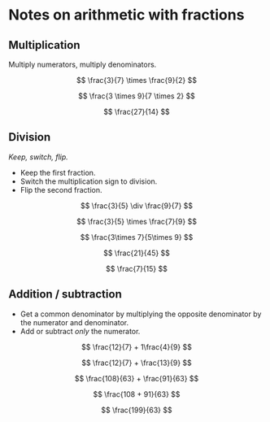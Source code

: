 # Notes on arithmetic with fractions

## Multiplication

Multiply numerators, multiply denominators.

$$
\frac{3}{7} \times \frac{9}{2}
$$

$$
\frac{3 \times 9}{7 \times 2}
$$

$$
\frac{27}{14}
$$

## Division

_Keep, switch, flip._

- Keep the first fraction.
- Switch the multiplication sign to division.
- Flip the second fraction.

$$
\frac{3}{5} \div \frac{9}{7}
$$

$$
\frac{3}{5} \times \frac{7}{9}
$$

$$
\frac{3\times 7}{5\times 9}
$$

$$
\frac{21}{45}
$$

$$
\frac{7}{15}
$$

## Addition / subtraction

- Get a common denominator by multiplying the opposite denominator by the
numerator and denominator.
- Add or subtract _only_ the numerator.

$$
\frac{12}{7} + 1\frac{4}{9}
$$

$$
\frac{12}{7} + \frac{13}{9}
$$

$$
\frac{108}{63} + \frac{91}{63}
$$

$$
\frac{108 + 91}{63}
$$

$$
\frac{199}{63}
$$